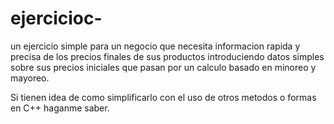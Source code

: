 # ejercicioc-
un ejercicio simple para un negocio que necesita informacion rapida y precisa de los precios finales de sus productos 
introduciendo datos simples sobre sus precios iniciales que pasan por un calculo basado en minoreo y mayoreo.

Si tienen idea de como simplificarlo con el uso de otros metodos o formas en C++ haganme saber.
